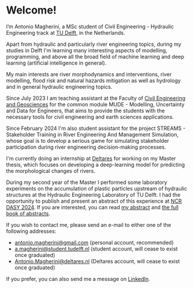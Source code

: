 # Welcome!

I’m Antonio Magherini, a MSc student of Civil Engineering - Hydraulic Engineering track at [TU Delft](https://www.tudelft.nl/en/), in the Netherlands.

Apart from hydraulic and particularly river engineering topics, during my studies in Delft I'm learning many interesting aspects of modelling, programming, and above all the broad field of machine learning and deep learning (artificial intelligence in general). 

My main interests are river morphodynamics and interventions, river modelling, flood risk and natural hazards mitigation as well as hydrology and in general hydraulic engineering topics.

Since July 2023 I am teaching assistant at the Faculty of [Civil Engineering and Geosciences](https://www.tudelft.nl/en/ceg) for the common module MUDE - Modelling, Uncertainty and Data for Engineers, that aims to provide the students with the necessary tools for civil engineering and earth sciences applications.

Since February 2024 I'm also student assistant for the project STREAMS - Stakeholder Training in River Engineering And Management Simulation, whose goal is to develop a serious game for simulating stakeholder participation during river engineering decision-making processes.

I'm currently doing an internship at [Deltares](https://www.deltares.nl/) for working on my Master thesis, which focuses on developing a deep-learning model for predicting the morphological changes of rivers.

During my second year of the Master I performed some laboratory experiments on the accumulation of plastic particles upstream of hydraulic structures at the Hydraulic Engineering Laboratory of TU Delft. I had the opportunity to publish and present an abstract of this experience at [NCR DASY 2024](https://ncr-web.org/). If you are interested, you can read [my abstract](https://research.tudelft.nl/en/publications/accumulation-of-floating-particles-at-hydraulic-structures) and [the full book of abstracts](https://kbase.ncr-web.org/outputs/ncr-days-2024-book-of-abstracts/).

If you wish to contact me, please send an e-mail to either one of the following addresses:

- antonio.magherini@gmail.com (personal account, recommended)
- a.magherini@student.tudelft.nl (student account, will cease to exist once graduated)
- Antonio.Magherini@deltares.nl (Deltares account,  will cease to exist once graduated)

If you prefer, you can also send me a message on [LinkedIn](https://www.linkedin.com/in/antonio-magherini-4349b2229?utm_source=share&utm_campaign=share_via&utm_content=profile&utm_medium=android_app).

<!---
antoniomagherini99/antoniomagherini99 is a ✨ special ✨ repository because its `README.md` (this file) appears on your GitHub profile.
You can click the Preview link to take a look at your changes.
--->
